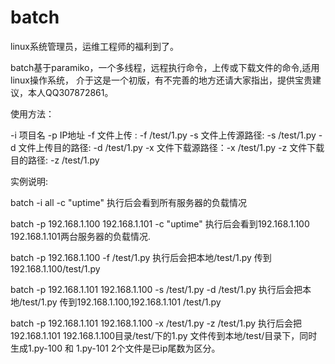 batch
=====

linux系统管理员，运维工程师的福利到了。

batch基于paramiko，一个多线程，远程执行命令，上传或下载文件的命令,适用linux操作系统，
介于这是一个初版，有不完善的地方还请大家指出，提供宝贵建议，本人QQ307872861。


使用方法：

-i 项目名
-p IP地址
-f 文件上传 : -f /test/1.py
-s 文件上传源路径: -s /test/1.py
-d 文件上传目的路径: -d /test/1.py
-x 文件下载源路径：-x /test/1.py
-z 文件下载目的路径: -z /test/1.py


实例说明:

batch -i all -c "uptime" 执行后会看到所有服务器的负载情况

batch -p 192.168.1.100 192.168.1.101 -c "uptime" 执行后会看到192.168.1.100 192.168.1.101两台服务器的负载情况.

batch -p 192.168.1.100 -f /test/1.py 执行后会把本地/test/1.py 传到192.168.1.100/test/1.py

batch -p 192.168.1.101 192.168.1.100 -s /test/1.py -d /test/1.py 执行后会把本地/test/1.py 传到192.168.1.100,192.168.1.101 /test/1.py

batch -p 192.168.1.101 192.168.1.100 -x /test/1.py -z /test/1.py 执行后会把192.168.1.101 192.168.1.100目录/test/下的1.py 文件传到本地/test/目录下，同时生成1.py-100 和 1.py-101 2个文件是已ip尾数为区分。
